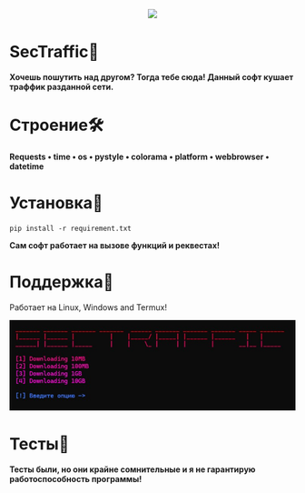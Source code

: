 <p align="center", width="100%">
 <img width="25%" src="https://i.postimg.cc/RFCpQjS5/Vector-2.png">
</p>
 
# SecTraffic🎈
**Хочешь пошутить над другом? Тогда тебе сюда! Данный софт кушает траффик разданной сети.** 

# Строение🛠
  **Requests
  • time
  • os
  • pystyle
  • colorama
  • platform
  • webbrowser
  • datetime**

# Установка🔨
    pip install -r requirement.txt

**Сам софт работает на вызове функций и реквестах!**

# Поддержка🎈
Работает на Linux, Windows and Termux!

![sectrafficM](https://github.com/WolframGit/SecTraffic/blob/main/assets/sectraffic.jpg)

# Тесты🎇
**Тесты были, но они крайне сомнительные и я не гарантирую работоспособность программы!**
